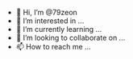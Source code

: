 - 👋 Hi, I’m @79zeon
- 👀 I’m interested in ...
- 🌱 I’m currently learning ...
- 💞️ I’m looking to collaborate on ...
- 📫 How to reach me ...

<!---
79zeon/79zeon is a ✨ special ✨ repository because its `README.md` (this file) appears on your GitHub profile.
You can click the Preview link to take a look at your changes.
--->
